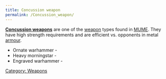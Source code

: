 ```yaml
---
title: Concussion weapon
permalink: /Concussion_weapon/
---
```


**[Concussion weapons](Concussion_weapons "wikilink")** are one of the
[weapon](weapon "wikilink") types found in [MUME](MUME "wikilink"). They
have high strength requirements and are efficient vs. opponents in metal
[armour](armour "wikilink").

- Ornate warhammer -
- Heavy morningstar -
- Engraved warhammer -

[Category: Weapons](Category:_Weapons "wikilink")